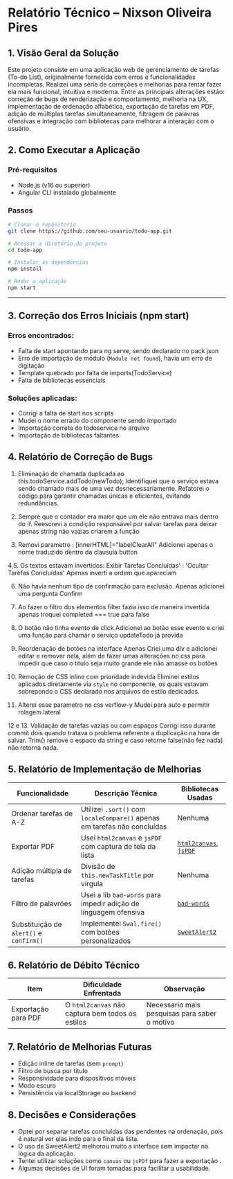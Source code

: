 
# Relatório Técnico – Nixson Oliveira Pires

## 1. Visão Geral da Solução

Este projeto consiste em uma aplicação web de gerenciamento de tarefas (To-do List), originalmente fornecida com erros e funcionalidades incompletas. Realizei uma série de correções e melhorias para tentar fazer ela mais funcional, intuitiva e moderna. Entre as principais alterações estão: correção de bugs de renderização e comportamento, melhoria na UX, implementação de ordenação alfabética, exportação de tarefas em PDF, adição de múltiplas tarefas simultaneamente, filtragem de palavras ofensivas e integração com bibliotecas para melhorar a interação com o usuário.


## 2. Como Executar a Aplicação

### Pré-requisitos

* Node.js (v16 ou superior)
* Angular CLI instalado globalmente

### Passos

```bash
# Clonar o repositório
git clone https://github.com/seu-usuario/todo-app.git

# Acessar o diretório do projeto
cd todo-app

# Instalar as dependências
npm install

# Rodar a aplicação
npm start
```

---

## 3. Correção dos Erros Iniciais (npm start)

### Erros encontrados:


* Falta de start apontando para ng serve, sendo declarado no pack json
* Erro de importação de módulo (`Module not found`), havia um erro de digitação
* Template quebrado por falta de imports(TodoService)
* Falta de bibliotecas essenciais

### Soluções aplicadas:

* Corrigi a falta de start nos scripts
* Mudei o nome errado do componente sendo importado
* Importação correta do todoservice no arquivo
* Importação de bibliotecas faltantes


## 4. Relatório de Correção de Bugs

1. Eliminação de chamada duplicada ao this.todoService.addTodo(newTodo);
Identifiquei que o serviço  estava sendo chamado mais de uma vez desnecessariamente. Refatorei o código para garantir chamadas únicas e eficientes, evitando redundâncias.

2. Sempre que o contador era maior que um ele não entrava mais dentro do if.
Reescrevi a condição responsável por salvar tarefas para deixar apenas string não vazias criarem a função 

3. Removi parametro : [innerHTML]="labelClearAll" 
  Adicionei apenas o nome traduzido dentro da clausula button

4,5. Os textos estavam invertidos: Exibir Tarefas Concluídas' : 'Ocultar Tarefas Concluídas'
Apenas inverti a ordem que apareciam

6. Não havia nenhum tipo de confirmação para exclusão. 
Apenas adicionei uma pergunta Confirm 

7. Ao fazer o filtro dos elementos filter fazia isso de maneira invertida
apenas troquei completed === true para false

8. O botão não tinha evento de click
Adicionei ao botão esse evento e criei uma função para chamar o serviço updateTodo já provida

  
9. Reordenação de botões na interface
Apenas Criei uma div e adicionei editar e remover nela, além de fazer umas alterações no css para impedir que caso o titulo seja muito grande ele não amasse os botões


10. Remoção de CSS inline com prioridade indevida
Eliminei estilos aplicados diretamente via `style` no componente, os quais estavam sobrepondo o CSS declarado nos arquivos de estilo dedicados.


11. Alterei esse parametro no css verflow-y
Mudei para auto e permitir rolagem lateral


12 e 13. Validação de tarefas vazias ou com espaços
Corrigi isso durante  commit dois quando tratava o problema referente a duplicação na hora de salvar. Trim() remove o espaco da string e caso retorne false(não fez nada) não retorna nada.

## 5. Relatório de Implementação de Melhorias

| Funcionalidade                          | Descrição Técnica                                                         | Bibliotecas Usadas                                                                              |
| --------------------------------------- | ------------------------------------------------------------------------- | -----------------------------------------------------------------
| Ordenar tarefas de A-Z                  | Utilizei `.sort()` com `localeCompare()` apenas em tarefas não concluídas | Nenhuma                                                                                         |
| Exportar PDF                            | Usei `html2canvas` e `jsPDF` com captura de tela da lista                 | [`html2canvas`](https://html2canvas.hertzen.com/), [`jsPDF`](https://github.com/parallax/jsPDF) |
| Adição múltipla de tarefas              | Divisão de `this.newTaskTitle` por vírgula                                | Nenhuma                                                                                         |
| Filtro de palavrões                     | Usei a lib `bad-words` para impedir adição de linguagem ofensiva          | [`bad-words`](https://github.com/web-mech/badwords)                                             |
| Substituição de `alert()` e `confirm()` | Implementei `Swal.fire()` com botões personalizados                       | [`SweetAlert2`](https://sweetalert2.github.io/)                                                 |



## 6. Relatório de Débito Técnico

| Item                              | Dificuldade Enfrentada                           | Observação                                         |
| --------------------------------- | ------------------------------------------------ | -------------------------------------------------- |
| Exportação para PDF               | O `html2canvas` não captura bem todos os estilos | Necessario mais pesquisas para saber o motivo      |




## 7. Relatório de Melhorias Futuras

* Edição inline de tarefas (sem `prompt`)
* Filtro de busca por título
* Responsividade para dispositivos móveis
* Modo escuro
* Persistência via localStorage ou backend


## 8. Decisões e Considerações

* Optei por separar tarefas concluídas das pendentes na ordenação, pois é natural ver elas indo para o final da lista.
* O uso de SweetAlert2 melhorou muito a interface sem impactar na lógica da aplicação.
* Tentei utilizar soluções como `canvas` ou `jsPDf` para fazer a exportação .
* Algumas decisões de UI foram tomadas para facilitar a usabilidade.




